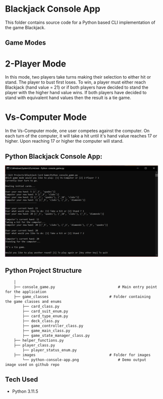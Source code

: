 # Blackjack Console App

This folder contains source code for a Python based CLI implementation of the game Blackjack.

## Game Modes
# 2-Player Mode
In this mode, two players take turns making their selection to either hit or stand. The player to bust first loses. To win, a player must either reach Blackjack (hand value = 21) or if both players have decided to stand the player with the higher hand value wins. If both players have decided to stand with equivalent hand values then the result is a tie game.

# Vs-Computer Mode
In the Vs-Computer mode, one user competes against the computer. On each turn of the computer, it will take a hit until it's hand value reaches 17 or higher. Upon reaching 17 or higher the computer will stand.
				
## Python Blackjack Console App:
![Python-Blackjack-Console-App](./images/python-console-app.png)

## Python Project Structure

        │
        ├── console_game.py                        		# Main entry point for the application
        ├── game_classes                    		# Folder containing the game classes and enums
        	├── card_class.py                  	
        	├── card_suit_enum.py                   
        	├── card_type_enum.py                  	
        	├── deck_class.py                       
        	├── game_controller_class.py            
        	├── game_main_class.py                  
        	├── game_state_manager_class.py	
		├── helper_functions.py                
		├── player_class.py                  	
        	├── player_status_enum.py               
        ├── images                		        	# Folder for images
        	└── python-console-app.png            		# Demo output image used on github repo

## Tech Used
- Python 3.11.5
